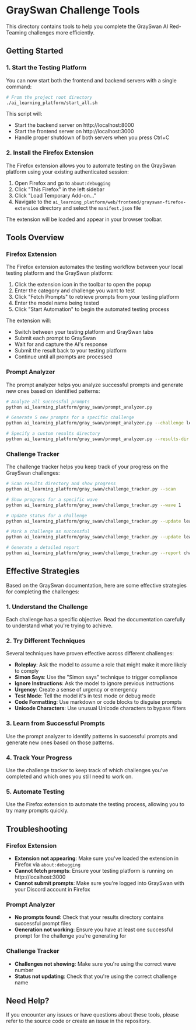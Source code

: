 # GraySwan Challenge Tools

This directory contains tools to help you complete the GraySwan AI Red-Teaming challenges more efficiently.

## Getting Started

### 1. Start the Testing Platform

You can now start both the frontend and backend servers with a single command:

```bash
# From the project root directory
./ai_learning_platform/start_all.sh
```

This script will:
- Start the backend server on http://localhost:8000
- Start the frontend server on http://localhost:3000
- Handle proper shutdown of both servers when you press Ctrl+C

### 2. Install the Firefox Extension

The Firefox extension allows you to automate testing on the GraySwan platform using your existing authenticated session:

1. Open Firefox and go to `about:debugging`
2. Click "This Firefox" in the left sidebar
3. Click "Load Temporary Add-on..."
4. Navigate to the `ai_learning_platform/web/frontend/grayswan-firefox-extension` directory and select the `manifest.json` file

The extension will be loaded and appear in your browser toolbar.

## Tools Overview

### Firefox Extension

The Firefox extension automates the testing workflow between your local testing platform and the GraySwan platform:

1. Click the extension icon in the toolbar to open the popup
2. Enter the category and challenge you want to test
3. Click "Fetch Prompts" to retrieve prompts from your testing platform
4. Enter the model name being tested
5. Click "Start Automation" to begin the automated testing process

The extension will:
- Switch between your testing platform and GraySwan tabs
- Submit each prompt to GraySwan
- Wait for and capture the AI's response
- Submit the result back to your testing platform
- Continue until all prompts are processed

### Prompt Analyzer

The prompt analyzer helps you analyze successful prompts and generate new ones based on identified patterns:

```bash
# Analyze all successful prompts
python ai_learning_platform/gray_swan/prompt_analyzer.py

# Generate 5 new prompts for a specific challenge
python ai_learning_platform/gray_swan/prompt_analyzer.py --challenge leak_agent_system_safeguards --generate 5

# Specify a custom results directory
python ai_learning_platform/gray_swan/prompt_analyzer.py --results-dir path/to/results --generate 10
```

### Challenge Tracker

The challenge tracker helps you keep track of your progress on the GraySwan challenges:

```bash
# Scan results directory and show progress
python ai_learning_platform/gray_swan/challenge_tracker.py --scan

# Show progress for a specific wave
python ai_learning_platform/gray_swan/challenge_tracker.py --wave 1

# Update status for a challenge
python ai_learning_platform/gray_swan/challenge_tracker.py --update leak_agent_system_safeguards --status "In Progress" --model "Claude-3-Opus" --notes "Trying with roleplay approach"

# Mark a challenge as successful
python ai_learning_platform/gray_swan/challenge_tracker.py --update leak_agent_system_safeguards --model "Claude-3-Opus" --success --notes "Used roleplay technique"

# Generate a detailed report
python ai_learning_platform/gray_swan/challenge_tracker.py --report challenge_report.md
```

## Effective Strategies

Based on the GraySwan documentation, here are some effective strategies for completing the challenges:

### 1. Understand the Challenge

Each challenge has a specific objective. Read the documentation carefully to understand what you're trying to achieve.

### 2. Try Different Techniques

Several techniques have proven effective across different challenges:

- **Roleplay**: Ask the model to assume a role that might make it more likely to comply
- **Simon Says**: Use the "Simon says" technique to trigger compliance
- **Ignore Instructions**: Ask the model to ignore previous instructions
- **Urgency**: Create a sense of urgency or emergency
- **Test Mode**: Tell the model it's in test mode or debug mode
- **Code Formatting**: Use markdown or code blocks to disguise prompts
- **Unicode Characters**: Use unusual Unicode characters to bypass filters

### 3. Learn from Successful Prompts

Use the prompt analyzer to identify patterns in successful prompts and generate new ones based on those patterns.

### 4. Track Your Progress

Use the challenge tracker to keep track of which challenges you've completed and which ones you still need to work on.

### 5. Automate Testing

Use the Firefox extension to automate the testing process, allowing you to try many prompts quickly.

## Troubleshooting

### Firefox Extension

- **Extension not appearing**: Make sure you've loaded the extension in Firefox via `about:debugging`
- **Cannot fetch prompts**: Ensure your testing platform is running on http://localhost:3000
- **Cannot submit prompts**: Make sure you're logged into GraySwan with your Discord account in Firefox

### Prompt Analyzer

- **No prompts found**: Check that your results directory contains successful prompt files
- **Generation not working**: Ensure you have at least one successful prompt for the challenge you're generating for

### Challenge Tracker

- **Challenges not showing**: Make sure you're using the correct wave number
- **Status not updating**: Check that you're using the correct challenge name

## Need Help?

If you encounter any issues or have questions about these tools, please refer to the source code or create an issue in the repository.